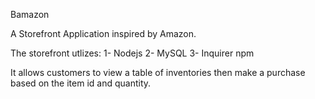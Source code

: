 Bamazon

A Storefront Application inspired by Amazon.

The storefront utlizes:
1- Nodejs
2- MySQL
3- Inquirer npm

It allows customers to view a table of inventories then make a purchase based on the item id and quantity.